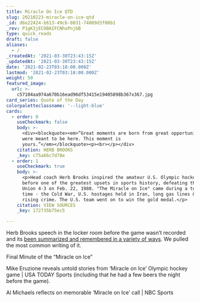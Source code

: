 ```yaml
---
title: Miracle On Ice QTD
slug: 20210223-miracle-on-ice-qtd
_id: d6e22424-b613-49cb-8031-74089d3f00b1
_rev: P1gK3jECOBAIFCNhoPnjbB
type: quick_reads
draft: false
aliases:
  - /
_createdAt: '2021-03-30T23:43:15Z'
_updatedAt: '2021-03-30T23:43:15Z'
date: '2021-02-23T03:18:00.000Z'
lastmod: '2021-02-23T03:18:00.000Z'
weight: 50
featured_image:
  url: >-
    c57104aa974a670b16ead96df53415e19405898b367x367.jpg
card_series: Quote of the Day
colorpaletteclassname: '--light-blue'
cards:
  - order: 0
    useCheckmark: false
    body: >-
      <div><blockquote><em>“Great moments are born from great opportunity … You
      were meant to be here. This moment is
      yours.”</em></blockquote><p><br></p></div>
    citation: HERB BROOKS
    _key: c75a66c7d78e
  - order: 1
    useCheckmark: true
    body: >-
      <p>Head coach Herb Brooks inspired the amateur U.S. Olympic hockey team
      before one of the greatest upsets in sports history, defeating the Soviet
      Union 4-3 on Feb. 22, 1980. "The Miracle on Ice" came during a tumultuous
      time - the Cold War, U.S. hostages held in Iran, long gas lines &amp;
      rising crime. The U.S. team went on to win the gold medal.</p>
    citation: VIEW SOURCES
    _key: 172735b75ec5

---
```

Herb Brooks speech in the locker room before the game wasn’t recorded and its [been summarized and remembered in a variety of ways](https://sites.google.com/site/herosandthehistoryofsports/herb-brooks-speech). We pulled the most common writing of it.



Final Minute of the “Miracle on Ice”









Mike Eruzione reveals untold stories from ‘Miracle on Ice’ Olympic hockey game | USA TODAY Sports (including that he had a few beers the night before the game).







Al Michaels reflects on memorable ‘Miracle on Ice’ call | NBC Sports